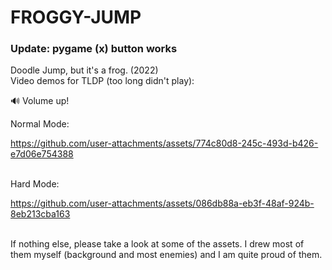 # FROGGY-JUMP
### Update: pygame (x) button works 
Doodle Jump, but it's a frog. (2022) <br> 
Video demos for TLDP (too long didn't play): <br>

🔊 Volume up! <br>

Normal Mode: 

https://github.com/user-attachments/assets/774c80d8-245c-493d-b426-e7d06e754388

<br>
Hard Mode:

https://github.com/user-attachments/assets/086db88a-eb3f-48af-924b-8eb213cba163

 <br>
If nothing else, please take a look at some of the assets. I drew most of them myself (background and most enemies) and I am quite proud of them.
